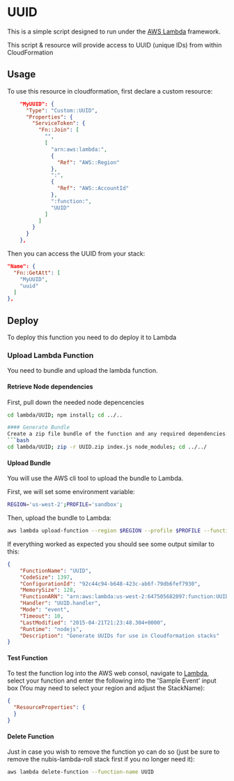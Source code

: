 ﻿# UUID

This is a simple script designed to run under the [AWS Lambda](http://aws.amazon.com/lambda/) framework.

This script & resource will provide access to UUID (unique IDs) from within CloudFormation

## Usage
To use this resource in cloudformation, first declare a custom resource:

```json
    "MyUUID": {
      "Type": "Custom::UUID",
      "Properties": {
        "ServiceToken": {
          "Fn::Join": [
            "",
            [
              "arn:aws:lambda:",
              {
                "Ref": "AWS::Region"
              },
              ":",
              {
                "Ref": "AWS::AccountId"
              },
              ":function:",
              "UUID"
            ]
          ]
        }
      }
    },
```

Then you can access the UUID from your stack:

```json
"Name": {
  "Fn::GetAtt": [
    "MyUUID",
    "uuid"
  ]
},
```

## Deploy
To deploy this function you need to do deploy it to Lambda

### Upload Lambda Function
You need to bundle and upload the lambda function.

#### Retrieve Node dependencies
First, pull down the needed node depencencies
```bash
cd lambda/UUID; npm install; cd ../..

#### Generate Bundle
Create a zip file bundle of the function and any required dependencies:
```bash
cd lambda/UUID; zip -r UUID.zip index.js node_modules; cd ../../
```

#### Upload Bundle
You will use the AWS cli tool to upload the bundle to Lambda.

First, we will set some environment variable:
```bash
REGION='us-west-2';PROFILE='sandbox';
```

Then, upload the bundle to Lambda:
```bash
aws lambda upload-function --region $REGION --profile $PROFILE --function-name UUID --function-zip lambda/UUID/UUID.zip --runtime nodejs --handler index.handler --mode event --timeout 10 --memory-size 128 --description 'Generate UUIDs for use in Cloudformation stacks'
```

If everything worked as expected you should see some output similar to this:
```json
{
    "FunctionName": "UUID",
    "CodeSize": 1397,
    "ConfigurationId": "92c44c94-b648-423c-ab6f-79db6fef7930",
    "MemorySize": 128,
    "FunctionARN": "arn:aws:lambda:us-west-2:647505682097:function:UUID",
    "Handler": "UUID.handler",
    "Mode": "event",
    "Timeout": 10,
    "LastModified": "2015-04-21T21:23:48.304+0000",
    "Runtime": "nodejs",
    "Description": "Generate UUIDs for use in Cloudformation stacks"
}
```
#### Test Function
To test the function log into the AWS web consol, navigate to [Lambda](https://us-west-2.console.aws.amazon.com/lambda/home?region=us-west-2#/functions), select your function and enter the following into the 'Sample Event' input box (You may need to select your region and adjust the StackName):


```json
{
  "ResourceProperties": {
  }
}
```

#### Delete Function
Just in case you wish to remove the function yo can do so (just be sure to remove the nubis-lambda-roll stack first if you no longer need it):
```bash
aws lambda delete-function --function-name UUID
```
